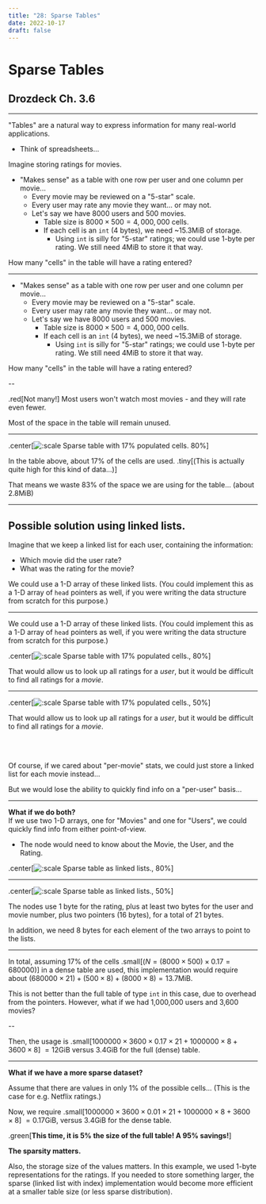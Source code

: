 ```yaml
---
title: "28: Sparse Tables"
date: 2022-10-17
draft: false
---
```


# Sparse Tables

## Drozdeck Ch. 3.6

---

"Tables" are a natural way to express information for many real-world applications.

* Think of spreadsheets...

Imagine storing ratings for movies.

* "Makes sense" as a table with one row per user and one column per movie...
    * Every movie may be reviewed on a "5-star" scale.
    * Every user may rate any movie they want... or may not.
    * Let's say we have 8000 users and 500 movies.
      * Table size is $8000 \times 500 = 4,000,000$ cells.
      * If each cell is an `int` (4 bytes), we need ~15.3MiB of storage.
        * Using `int` is silly for "5-star" ratings; we could use 1-byte per rating.  We still need 4MiB to store it that way.

How many "cells" in the table will have a rating entered?

---
* "Makes sense" as a table with one row per user and one column per movie...
    * Every movie may be reviewed on a "5-star" scale.
    * Every user may rate any movie they want... or may not.
    * Let's say we have 8000 users and 500 movies.
      * Table size is $8000 \times 500 = 4,000,000$ cells.
      * If each cell is an `int` (4 bytes), we need ~15.3MiB of storage.
        * Using `int` is silly for "5-star" ratings; we could use 1-byte per rating.  We still need 4MiB to store it that way.

How many "cells" in the table will have a rating entered?

--

.red[Not many!]  Most users won't watch most movies - and they will rate even fewer.

Most of the space in the table will remain unused.

---

.center[![:scale Sparse table with 17% populated cells. 80%](../images/sparse_table/sparse_content_in_normal_table.svg)]

In the table above, about 17% of the cells are used.  .tiny[(This is actually quite high for this kind of data...)]

That means we waste 83% of the space we are using for the table... (about 2.8MiB)

---

## Possible solution using linked lists.

Imagine that we keep a linked list for each user, containing the information:

* Which movie did the user rate?
* What was the rating for the movie?

We could use a 1-D array of these linked lists.  (You could implement this as a 1-D array of `head` pointers as well, if you were writing the data structure from scratch for this purpose.)

---

We could use a 1-D array of these linked lists.  (You could implement this as a 1-D array of `head` pointers as well, if you were writing the data structure from scratch for this purpose.)

.center[![:scale Sparse table with 17% populated cells., 80%](../images/sparse_table/linked_list_per-user.svg)]

That would allow us to look up all ratings for a _user_, but it would be difficult to find all ratings for a _movie_.

---

.center[![:scale Sparse table with 17% populated cells., 50%](../images/sparse_table/linked_list_per-user.svg)]

That would allow us to look up all ratings for a _user_, but it would be difficult to find all ratings for a _movie_.

<br><br>

Of course, if we cared about "per-movie" stats, we could just store a linked list for each movie instead...

But we would lose the ability to quickly find info on a "per-user" basis...

---

**What if we do both?**     
If we use two 1-D arrays, one for "Movies" and one for "Users", we could quickly find info from either point-of-view.  

* The node would need to know about the Movie, the User, and the Rating.

.center[![:scale Sparse table as linked lists., 80%](../images/sparse_table/linked_list_dual-indexed.svg)]

---

.center[![:scale Sparse table as linked lists., 50%](../images/sparse_table/linked_list_dual-indexed.svg)]

The nodes use 1 byte for the rating, plus at least two bytes for the user and movie number, plus two pointers (16 bytes), for a total of 21 bytes.  

In addition, we need 8 bytes for each element of the two arrays to point to the lists.  

---

In total, assuming 17% of the cells .small[($N = (8000 \times 500) \times 0.17 = 680000$)] in a dense table are used, this implementation would require about $(680000 \times 21) + (500 \times 8) + (8000 \times 8) = 13.7\textrm{MiB}$.

This is not better than the full table of type `int` in this case, due to overhead from the pointers.  However, what if we had 1,000,000 users and 3,600 movies?

--

Then, the usage is .small[$1000000 \times 3600 \times 0.17 \times 21 + 1000000 \times 8 + 3600 \times 8$] $= 12\textrm{GiB}$ versus 3.4GiB for the full (dense) table.

---

**What if we have a more sparse dataset?**

Assume that there are values in only 1% of the possible cells... (This is the case for e.g. Netflix ratings.)

Now, we require .small[$1000000 \times 3600 \times 0.01 \times 21 + 1000000 \times 8 + 3600 \times 8$]  $= 0.17\textrm{GiB}$, versus 3.4GiB for the dense table.

.green[**This time, it is 5% the size of the full table!  A 95% savings!**]

**The sparsity matters.**  

Also, the storage size of the values matters.  In this example, we used 1-byte representations for the ratings.  If you needed to store something larger, the sparse (linked list with index) implementation would become more efficient at a smaller table size (or less sparse distribution).


